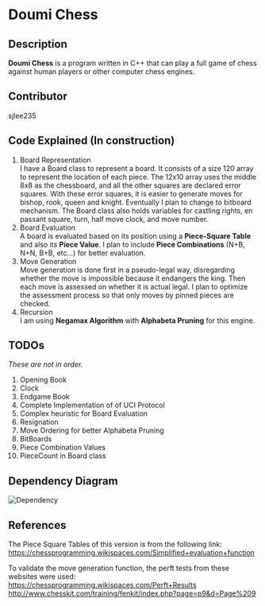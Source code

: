 # Doumi Chess
## Description
**Doumi Chess** is a  program written in C++ that can play a full game of chess against human players or other computer chess engines. 
## Contributor
sjlee235
## Code Explained (In construction)
1. Board Representation  
I have a Board class to represent a board. It consists of a size 120 array to represent the location of each piece. The 12x10 array uses the middle 8x8 as the chessboard, and all the other squares are declared error squares. With these error squares, it is easier to generate moves for bishop, rook, queen and knight. Eventually I plan to change to bitboard mechanism. The Board class also holds variables for castling rights, en passant square, turn, half move clock, and move number.
2. Board Evaluation  
A board is evaluated based on its position using a **Piece-Square Table** and also its **Piece Value**. I plan to include **Piece Combinations** (N+B, N+N, B+B, etc...) for better evaluation.
3. Move Generation  
Move generation is done first in a pseudo-legal way, disregarding whether the move is impossible because it endangers the king. Then each move is assessed on whether it is actual legal. I plan to optimize the assessment process so that only moves by pinned pieces are checked.
4. Recursion  
I am using **Negamax Algorithm** with **Alphabeta Pruning** for this engine.

## TODOs  
*These are not in order.*  
1. Opening Book  
2. Clock  
3. Endgame Book  
4. Complete Implementation of of UCI Protocol  
6. Complex heuristic for Board Evaluation  
7. Resignation  
8. Move Ordering for better Alphabeta Pruning
9. BitBoards  
10. Piece Combination Values  
11. PieceCount in Board class

## Dependency Diagram
![Dependency](/../master/diagram.png?raw=true)


## References  
The Piece Square Tables of this version is from the following link:   https://chessprogramming.wikispaces.com/Simplified+evaluation+function  

To validate the move generation function, the perft tests from these websites were used:  
https://chessprogramming.wikispaces.com/Perft+Results  
http://www.chesskit.com/training/fenkit/index.php?page=p9&d=Page%209
